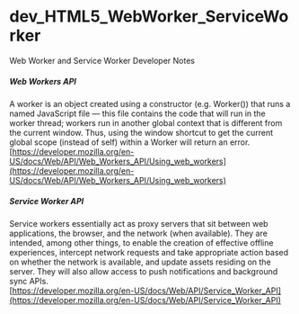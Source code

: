 # dev_HTML5_WebWorker_ServiceWorker
Web Worker and Service Worker Developer Notes

##### Web Workers API
A worker is an object created using a constructor (e.g. Worker()) that runs a named JavaScript file — this file contains the code that will run in the worker thread; workers run in another global context that is different from the current window. Thus, using the window shortcut to get the current global scope (instead of self) within a Worker will return an error. <br/>
[https://developer.mozilla.org/en-US/docs/Web/API/Web_Workers_API/Using_web_workers](https://developer.mozilla.org/en-US/docs/Web/API/Web_Workers_API/Using_web_workers) <br/>

##### Service Worker API
Service workers essentially act as proxy servers that sit between web applications, the browser, and the network (when available). They are intended, among other things, to enable the creation of effective offline experiences, intercept network requests and take appropriate action based on whether the network is available, and update assets residing on the server. They will also allow access to push notifications and background sync APIs. <br/>
[https://developer.mozilla.org/en-US/docs/Web/API/Service_Worker_API](https://developer.mozilla.org/en-US/docs/Web/API/Service_Worker_API) <br/>

